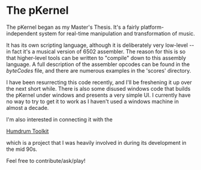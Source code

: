 The pKernel
===========

The pKernel began as my Master's Thesis.  It's a fairly platform-
independent system for real-time manipulation and transformation of music.

It has its own scripting language, although it is deliberately very
low-level -- in fact it's a musical version of 6502 assembler.  The reason
for this is so that higher-level tools can be written to "compile" down
to this assembly language.  A full description of the assembler opcodes
can be found in the *byteCodes* file, and there are numerous examples
in the 'scores' directory.

I have been resurrecting this code recently, and I'll be freshening it
up over the next short while.  There is also some disused windows code that
builds the pKernel under windows and presents a very simple UI.  I currently
have no way to try to get it to work as I haven't used a windows machine
in almost a decade.

I'm also interested in connecting it with the

[Humdrum Toolkit](http://www.musiccog.ohio-state.edu/Humdrum/)

which is a project that I was heavily involved in during its development
in the mid 90s.

Feel free to contribute/ask/play!
